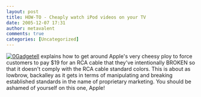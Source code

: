 ```yaml
---
layout: post
title: HOW-TO - Cheaply watch iPod videos on your TV
date: 2005-12-07 17:31
author: metavalent
comments: true
categories: [Uncategorized]
---
```

<a href="http://www.gadgetell.com/entry/128"><img src="http://www.gadgetell.com/images/titles/gadgetell.gif" border="0" alt="0" /></a><a href="http://www.gadgetell.com/entry/128">Gadgetell</a> explains how to get around Apple's very cheesy ploy to force customers to pay $19 for an RCA cable that they've intentionally BROKEN so that it doesn't comply with the RCA cable standard colors.  This is about as lowbrow, backalley as it gets in terms of manipulating and breaking established standards in the name of proprietary marketing.  You should be ashamed of yourself on this one, Apple!
